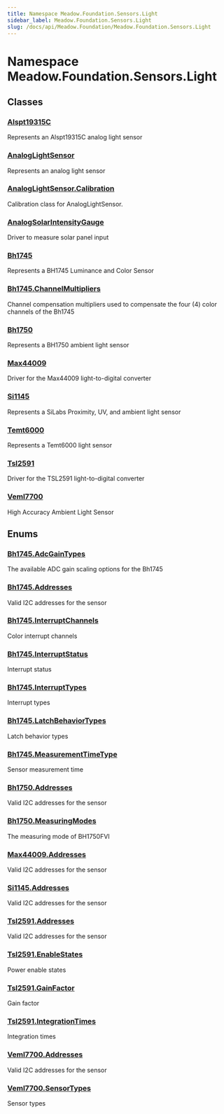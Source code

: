```yaml
---
title: Namespace Meadow.Foundation.Sensors.Light
sidebar_label: Meadow.Foundation.Sensors.Light
slug: /docs/api/Meadow.Foundation/Meadow.Foundation.Sensors.Light
---
```

# Namespace Meadow.Foundation.Sensors.Light
## Classes
### [Alspt19315C](../Meadow.Foundation.Sensors.Light/Alspt19315C)
Represents an Alspt19315C analog light sensor
### [AnalogLightSensor](../Meadow.Foundation.Sensors.Light/AnalogLightSensor)
Represents an analog light sensor
### [AnalogLightSensor.Calibration](../Meadow.Foundation.Sensors.Light/AnalogLightSensor.Calibration)
Calibration class for AnalogLightSensor.
### [AnalogSolarIntensityGauge](../Meadow.Foundation.Sensors.Light/AnalogSolarIntensityGauge)
Driver to measure solar panel input
### [Bh1745](../Meadow.Foundation.Sensors.Light/Bh1745)
Represents a BH1745 Luminance and Color Sensor
### [Bh1745.ChannelMultipliers](../Meadow.Foundation.Sensors.Light/Bh1745.ChannelMultipliers)
Channel compensation multipliers used to compensate the four (4) color channels of the Bh1745
### [Bh1750](../Meadow.Foundation.Sensors.Light/Bh1750)
Represents a BH1750 ambient light sensor
### [Max44009](../Meadow.Foundation.Sensors.Light/Max44009)
Driver for the Max44009 light-to-digital converter
### [Si1145](../Meadow.Foundation.Sensors.Light/Si1145)
Represents a SiLabs Proximity, UV, and ambient light sensor
### [Temt6000](../Meadow.Foundation.Sensors.Light/Temt6000)
Represents a Temt6000 light sensor
### [Tsl2591](../Meadow.Foundation.Sensors.Light/Tsl2591)
Driver for the TSL2591 light-to-digital converter
### [Veml7700](../Meadow.Foundation.Sensors.Light/Veml7700)
High Accuracy Ambient Light Sensor
## Enums
### [Bh1745.AdcGainTypes](../Meadow.Foundation.Sensors.Light/Bh1745.AdcGainTypes)
The available ADC gain scaling options for the Bh1745
### [Bh1745.Addresses](../Meadow.Foundation.Sensors.Light/Bh1745.Addresses)
Valid I2C addresses for the sensor
### [Bh1745.InterruptChannels](../Meadow.Foundation.Sensors.Light/Bh1745.InterruptChannels)
Color interrupt channels
### [Bh1745.InterruptStatus](../Meadow.Foundation.Sensors.Light/Bh1745.InterruptStatus)
Interrupt status
### [Bh1745.InterruptTypes](../Meadow.Foundation.Sensors.Light/Bh1745.InterruptTypes)
Interrupt types
### [Bh1745.LatchBehaviorTypes](../Meadow.Foundation.Sensors.Light/Bh1745.LatchBehaviorTypes)
Latch behavior types
### [Bh1745.MeasurementTimeType](../Meadow.Foundation.Sensors.Light/Bh1745.MeasurementTimeType)
Sensor measurement time
### [Bh1750.Addresses](../Meadow.Foundation.Sensors.Light/Bh1750.Addresses)
Valid I2C addresses for the sensor
### [Bh1750.MeasuringModes](../Meadow.Foundation.Sensors.Light/Bh1750.MeasuringModes)
The measuring mode of BH1750FVI
### [Max44009.Addresses](../Meadow.Foundation.Sensors.Light/Max44009.Addresses)
Valid I2C addresses for the sensor
### [Si1145.Addresses](../Meadow.Foundation.Sensors.Light/Si1145.Addresses)
Valid I2C addresses for the sensor
### [Tsl2591.Addresses](../Meadow.Foundation.Sensors.Light/Tsl2591.Addresses)
Valid I2C addresses for the sensor
### [Tsl2591.EnableStates](../Meadow.Foundation.Sensors.Light/Tsl2591.EnableStates)
Power enable states
### [Tsl2591.GainFactor](../Meadow.Foundation.Sensors.Light/Tsl2591.GainFactor)
Gain factor
### [Tsl2591.IntegrationTimes](../Meadow.Foundation.Sensors.Light/Tsl2591.IntegrationTimes)
Integration times
### [Veml7700.Addresses](../Meadow.Foundation.Sensors.Light/Veml7700.Addresses)
Valid I2C addresses for the sensor
### [Veml7700.SensorTypes](../Meadow.Foundation.Sensors.Light/Veml7700.SensorTypes)
Sensor types
